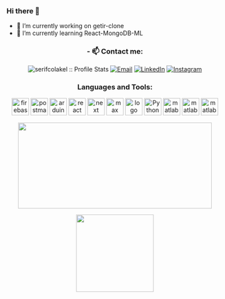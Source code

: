 ### Hi there 👋
- 🔭 I’m currently working on getir-clone
- 🌱 I’m currently learning React-MongoDB-ML


<h3 align="center">- 📫 Contact me:</h3>

<p align="center">
<img src="https://komarev.com/ghpvc/?username=serifcolakel&color=green" alt="serifcolakel :: Profile Stats"></a>
<a href="mailto:serifcolakel0@gmail.com"><img alt="Email" src="https://img.shields.io/badge/Email-serifcolakel0@gmail.com-red?style=flat&logo=gmail"></a>
<a href="https://www.linkedin.com/in/serifcolakel/" target="_blank"><img alt="LinkedIn" src="https://img.shields.io/badge/LinkedIn-@serifcolakel-blue?style=flat&logo=linkedin"></a>
<a href="https://www.instagram.com/serifcolakell/"><img alt="Instagram" src="https://img.shields.io/badge/Instagram-serifcolakell-red?style=flat-square&logo=instagram"></a>
</p>
<h3 align="center">Languages and Tools:</h3>

<p align="center">  
  <img  src="https://www.vectorlogo.zone/logos/firebase/firebase-icon.svg" alt="firebase" width="40" height="40"/> 
  <img  src="https://www.vectorlogo.zone/logos/getpostman/getpostman-icon.svg" alt="postman" width="40" height="40"/>
  <img  src="https://cdn.worldvectorlogo.com/logos/arduino-1.svg" alt="arduino" width="40" height="40"/> 
  <img  src="https://cdn.jsdelivr.net/npm/simple-icons@3.0.1/icons/react.svg" alt="react" width="40" height="40"/> 
  <img  src="https://seeklogo.com/images/N/next-js-logo-8FCFF51DD2-seeklogo.com.png" alt="next" width="40" height="40"/> 
  <img  src="https://ichi.pro/assets/images/max/724/1*5QD8DKhOjRe-gcYjozlLNQ.png" alt="max" width="40" height="40"/> 
  <img  src="https://v4.mui.com/static/logo.png" alt="logo" width="40" height="40"/> 
  <img  src="https://upload.wikimedia.org/wikipedia/commons/thumb/c/c3/Python-logo-notext.svg/800px-Python-logo-notext.svg.png" alt="Python" width="40" height="40"/> 
  <img  src="https://nollytech.com/wp-content/uploads/2020/06/matlab.png" alt="matlab" width="40" height="40"/> 
  <img  src=" https://upload.wikimedia.org/wikipedia/commons/thumb/9/99/Unofficial_JavaScript_logo_2.svg/480px-Unofficial_JavaScript_logo_2.svg.png" alt="matlab" width="40" height="40"/> 
  <img  src=" https://upload.wikimedia.org/wikipedia/commons/thumb/9/99/Unofficial_JavaScript_logo_2.svg/480px-Unofficial_JavaScript_logo_2.svg.png" alt="matlab" width="40" height="40"/> 
 
  </p>

<p align="center">
  <img src="https://github-readme-stats.vercel.app/api?username=serifcolakel&show_icons=true&theme=tokyonight" width="450" height="200">
</p>
<p align="center">
<img src="https://github-readme-stats.vercel.app/api/top-langs/?username=serifcolakel&layout=compact&theme=tokyonight" height="180">
  </p>
<!--
**serifcolakel/serifcolakel** is a ✨ _special_ ✨ repository because its `README.md` (this file) appears on your GitHub profile.

Here are some ideas to get you started:


- 👯 I’m looking to collaborate on ...
- 🤔 I’m looking for help with ...
- 💬 Ask me about ...
- 📫 How to reach me: ...
- 😄 Pronouns: ...
- ⚡ Fun fact: ...
-->

